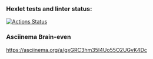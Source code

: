 ### Hexlet tests and linter status:
[![Actions Status](https://github.com/Donerin/frontend-project-44/workflows/hexlet-check/badge.svg)](https://github.com/Donerin/frontend-project-44/actions)

### Asciinema Brain-even
https://asciinema.org/a/gxGRC3hm35I4Uo55O2UGvK4Dc
